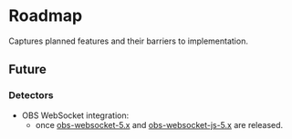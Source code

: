 # Roadmap

Captures planned features and their barriers to implementation.

## Future

### Detectors

* OBS WebSocket integration:
  * once [obs-websocket-5.x](https://github.com/obsproject/obs-websocket/releases) and [obs-websocket-js-5.x](https://github.com/obs-websocket-community-projects/obs-websocket-js/releases) are released.
